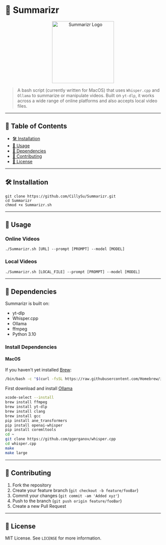 # 🎥 Summarizr

<div align="center">
  <img src="https://i.imgur.com/lQZlmVY.png" alt="Summarizr Logo" width="200"/>
</div>

> A bash script (currently written for MacOS) that uses `Whisper.cpp` and `Ollama` to summarize or manipulate videos. Built on `yt-dlp`, it works across a wide range of online platforms and also accepts local video files.

---

## 📝 Table of Contents
- [🛠 Installation](#-installation)
- [🚀 Usage](#-usage)
- [🔧 Dependencies](#-dependencies)
- [🤝 Contributing](#-contributing)
- [📜 License](#-license)

---

## 🛠 Installation

```
git clone https://github.com/CillySu/Summarizr.git
cd Summarizr
chmod +x Summarizr.sh
```

---

## 🚀 Usage

### Online Videos
```
./Summarizr.sh [URL] --prompt [PROMPT] --model [MODEL]
```

### Local Videos
```
./Summarizr.sh [LOCAL_FILE] --prompt [PROMPT] --model [MODEL]
```

---

## 🔧 Dependencies
Summarizr is built on:
- yt-dlp
- Whisper.cpp
- Ollama
- ffmpeg
- Python 3.10

### Install Dependencies

#### MacOS
If you haven't yet installed [Brew](https://brew.sh):
```bash
/bin/bash -c "$(curl -fsSL https://raw.githubusercontent.com/Homebrew/install/HEAD/install.sh)"
```

First download and install [Ollama](https://ollama.ai/)
```bash
xcode-select --install
brew install ffmpeg
brew install yt-dlp
brew install clang
brew install gcc
pip install ane_transformers
pip install openai-whisper
pip install coremltools
cd ~
git clone https://github.com/ggerganov/whisper.cpp
cd whisper.cpp
make
make large
```



---

## 🤝 Contributing

1. Fork the repository
2. Create your feature branch (`git checkout -b feature/fooBar`)
3. Commit your changes (`git commit -am 'Added xyz'`)
4. Push to the branch (`git push origin feature/fooBar`)
5. Create a new Pull Request

---

## 📜 License

MIT License. See `LICENSE` for more information.
